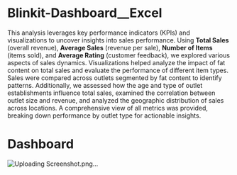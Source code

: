 # Blinkit-Dashboard__Excel

This analysis leverages key performance indicators (KPIs) and visualizations to uncover insights into sales performance. Using **Total Sales** (overall revenue), **Average Sales** (revenue per sale), **Number of Items** (items sold), and **Average Rating** (customer feedback), we explored various aspects of sales dynamics.
Visualizations helped analyze the impact of fat content on total sales and evaluate the performance of different item types. Sales were compared across outlets segmented by fat content to identify patterns. Additionally, we assessed how the age and type of outlet establishments influence total sales, examined the correlation between outlet size and revenue, and analyzed the geographic distribution of sales across locations. A comprehensive view of all metrics was provided, breaking down performance by outlet type for actionable insights.
# Dashboard
![Uploading Screenshot.png…]()
